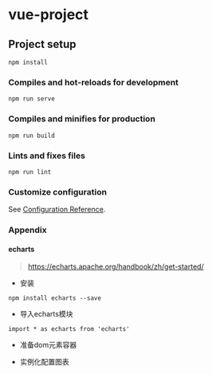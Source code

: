 # vue-project

## Project setup
```
npm install
```

### Compiles and hot-reloads for development
```
npm run serve
```

### Compiles and minifies for production
```
npm run build
```

### Lints and fixes files
```
npm run lint
```

### Customize configuration
See [Configuration Reference](https://cli.vuejs.org/config/).


### Appendix 

#### echarts

> https://echarts.apache.org/handbook/zh/get-started/

- 安装

```
npm install echarts --save
```

- 导入echarts模块   

```
import * as echarts from 'echarts'
```

- 准备dom元素容器

- 实例化配置图表


